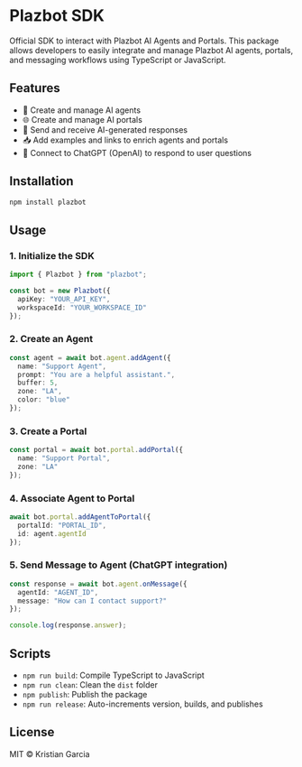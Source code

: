 


# Plazbot SDK

Official SDK to interact with Plazbot AI Agents and Portals. This package allows developers to easily integrate and manage Plazbot AI agents, portals, and messaging workflows using TypeScript or JavaScript.

## Features

- 🤖 Create and manage AI agents
- 🌐 Create and manage AI portals
- 💬 Send and receive AI-generated responses
- 📥 Add examples and links to enrich agents and portals
- 🧠 Connect to ChatGPT (OpenAI) to respond to user questions

## Installation

```bash
npm install plazbot
```

## Usage

### 1. Initialize the SDK

```ts
import { Plazbot } from "plazbot";

const bot = new Plazbot({
  apiKey: "YOUR_API_KEY",
  workspaceId: "YOUR_WORKSPACE_ID"
});
```

### 2. Create an Agent

```ts
const agent = await bot.agent.addAgent({
  name: "Support Agent",
  prompt: "You are a helpful assistant.",
  buffer: 5,
  zone: "LA",
  color: "blue"
});
```

### 3. Create a Portal

```ts
const portal = await bot.portal.addPortal({
  name: "Support Portal",
  zone: "LA"
});
```

### 4. Associate Agent to Portal

```ts
await bot.portal.addAgentToPortal({
  portalId: "PORTAL_ID",
  id: agent.agentId
});
```

### 5. Send Message to Agent (ChatGPT integration)

```ts
const response = await bot.agent.onMessage({
  agentId: "AGENT_ID",
  message: "How can I contact support?"
});

console.log(response.answer);
```

## Scripts

- `npm run build`: Compile TypeScript to JavaScript
- `npm run clean`: Clean the `dist` folder
- `npm publish`: Publish the package
- `npm run release`: Auto-increments version, builds, and publishes

## License

MIT © Kristian Garcia